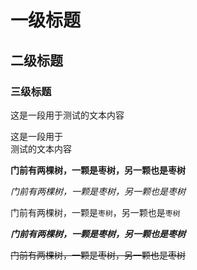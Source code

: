 # 一级标题

## 二级标题

### 三级标题


这是一段用于测试的文本内容

这是一段用于<br>测试的文本内容

**门前有两棵树，一颗是枣树，另一颗也是枣树**

*门前有两棵树，一颗是枣树，另一颗也是枣树*


门前有两棵树，一颗是`枣树`，另一颗也是`枣树`

***门前有两棵树，一颗是枣树，另一颗也是枣树***

~~门前有两棵树，一颗是枣树，另一颗也是枣树~~
